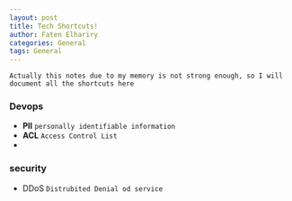 ```yaml
---
layout: post
title: Tech Shortcuts!
author: Faten Elhariry
categories: General
tags: General
---
```

`Actually this notes due to my memory is not strong enough, so I will document all the shortcuts here`
### Devops
  - **PII**
    `personally identifiable information` 
  - **ACL**
    `Access Control List`
  -


### security 
  - DDoS
    `Distrubited Denial od service` 